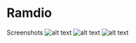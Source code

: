 # Ramdio

Screenshots
![alt text](https://github.com/ashishthehulk/Ramdio/blob/master/screenshots/S1.png)
![alt text](https://github.com/ashishthehulk/Ramdio/blob/master/screenshots/S2.png)
![alt text](https://github.com/ashishthehulk/Ramdio/blob/master/screenshots/S3.png)
